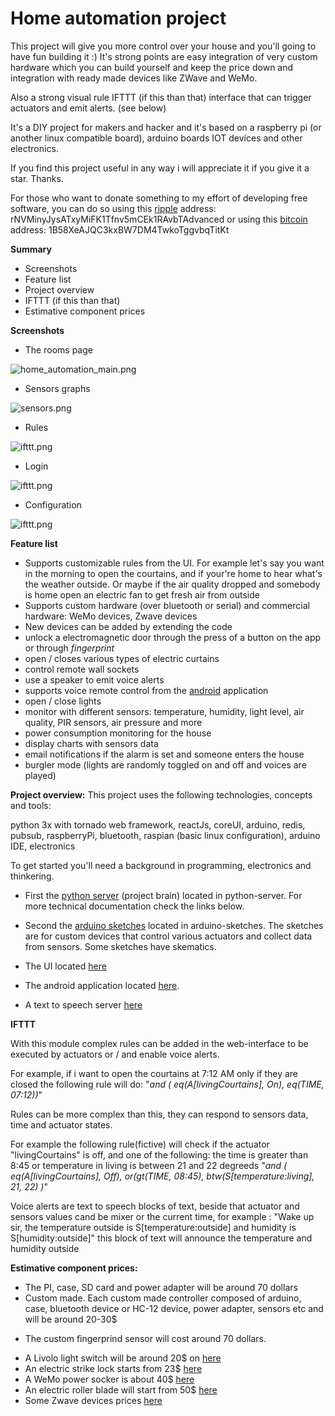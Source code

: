# Home automation project #

This project will give you more control over your house and you'll going to have fun building it :)
It's strong points are easy integration of very custom hardware which you can build yourself and keep the price down and
integration with ready made devices like ZWave and WeMo.

Also a strong visual rule IFTTT (if this than that) interface that can trigger actuators and emit alerts. (see below)

It's a DIY project for makers and hacker and it's based on a raspberry pi (or another linux compatible board), arduino boards
IOT devices and other electronics.


If you find this project useful in any way i will appreciate it if you give it a star. Thanks.

For those who want to donate something to my effort of developing free software, you can do so using this [ripple](https://ripple.com/) address: 
rNVMinyJysATxyMiFK1Tfnv5mCEk1RAvbTAdvanced or using this [bitcoin](https://bitcoin.org/en/) address: 1B58XeAJQC3kxBW7DM4TwkoTggvbqTitKt



**Summary**

* Screenshots
* Feature list
* Project overview
* IFTTT (if this than that)
* Estimative component prices


**Screenshots** 

 * The rooms page
 
![home_automation_main.png](https://github.com/danionescu0/home-automation/blob/master/screenshots/onepageapp/rooms.png)

 * Sensors graphs 
 
![sensors.png](https://github.com/danionescu0/home-automation/blob/master/screenshots/onepageapp/graphs.png)

 * Rules 
 
![ifttt.png](https://github.com/danionescu0/home-automation/blob/master/screenshots/onepageapp/rules.png)

 * Login 
 
![ifttt.png](https://github.com/danionescu0/home-automation/blob/master/screenshots/onepageapp/login.png)

 * Configuration 
 
![ifttt.png](https://github.com/danionescu0/home-automation/blob/master/screenshots/onepageapp/configuration.png)



**Feature list**

* Supports customizable rules from the UI. For example let's say you want in the morning to open the courtains, and 
if your're home to hear what's the weather outside. Or maybe if the air quality dropped and somebody is home open an
electric fan to get fresh air from outside
* Supports custom hardware (over bluetooth or serial) and commercial hardware: WeMo devices, Zwave devices
* New devices can be added by extending the code
* unlock a electromagnetic door through the press of a button on the app or through *fingerprint*
* open / closes various types of electric curtains 
* control remote wall sockets 
* use a speaker to emit voice alerts
* supports voice remote control from the [android](https://github.com/danionescu0/android-home-automation-support) application
* open / close lights
* monitor with different sensors: temperature, humidity, light level, air quality, PIR sensors, air pressure and more
* power consumption monitoring for the house
* display charts with sensors data
* email notifications if the alarm is set and someone enters the house
* burgler mode (lights are randomly toggled on and off and voices are played)


**Project overview:**
This project uses the following technologies, concepts and tools: 

python 3x with tornado web framework, reactJs, coreUI, arduino, redis, pubsub, raspberryPi, bluetooth, raspian (basic linux configuration),
 arduino IDE, electronics

To get started you'll need a background in programming, electronics and thinkering. 
* First the [python server](https://github.com/danionescu0/home-automation/tree/master/python-server) (project brain) located in python-server.
For more technical documentation check the links below.

* Second the [arduino sketches](https://github.com/danionescu0/home-automation/tree/master/arduino-sketches) located in arduino-sketches. 
The sketches are for custom devices that control various actuators and collect data from sensors.
Some sketches have skematics.

* The UI located [here](https://github.com/danionescu0/home-automation/tree/master/ui)

* The android application located [here](https://github.com/danionescu0/android-home-automation-support). 

* A text to speech server [here](https://github.com/danionescu0/home-automation/tree/master/remote-speaker)



**IFTTT**

With this module complex rules can be added in the web-interface to be executed by actuators or / and enable voice alerts.

For example, if i want to open the courtains at 7:12 AM only if they are closed the following rule will do:
"_and  ( eq(A[livingCourtains], On), eq(TIME, 07:12))_"

Rules can be more complex than this, they can respond to sensors data, time and actuator states.

For example the following rule(fictive) will check if the actuator "livingCourtains" is off, and one of the following: 
the time is greater than 8:45 or temperature in living is between 21 and 22 degreeds
"_and  ( eq(A[livingCourtains], Off), or(gt(TIME, 08:45), btw(S[temperature:living], 21, 22) )_"

Voice alerts are text to speech blocks of text, beside that actuator and sensors values cand be mixer or the current time,
for example : "Wake up sir, the temperature outside is S[temperature:outside] and humidity is S[humidity:outside]" this
block of text will announce the temperature and humidity outside



**Estimative component prices:**

* The PI, case, SD card and power adapter will be around 70 dollars
* Custom made. 
Each custom made  controller composed of arduino, case, bluetooth device or HC-12 device, power adapter, sensors etc and will be around 20-30$

- The custom fingerprind sensor will cost around 70 dollars.

* A Livolo light switch will be around 20$ on [here](https://www.aliexpress.com/premium/livolo-eu.html?ltype=wholesale&d=y&origin=y&isViewCP=y&catId=0&initiative_id=SB_20161208130911&SearchText=livolo+eu&blanktest=0)
* An electric strike lock starts from 23$ [here](http://www.ebay.com/sch/i.html?_odkw=electric+door+lock&_osacat=0&_from=R40&_trksid=p2045573.m570.l1313.TR0.TRC0.H0.Xelectric+strike+lock.TRS0&_nkw=electric+strike+lock&_sacat=0)
* A WeMo power socker is about 40$ [here](http://www.belkin.com/us/Products/home-automation/c/wemo-home-automation/) 
* An electric roller blade will start from 50$ [here](http://www.ebay.com/sch/i.html?_odkw=electric+courtains&_osacat=0&_from=R40&_trksid=p2045573.m570.l1313.TR0.TRC0.H0.Xelectric+roller+blinds.TRS0&_nkw=electric+roller+blinds&_sacat=0)
* Some Zwave devices prices [here](http://z-wavelab.com/)